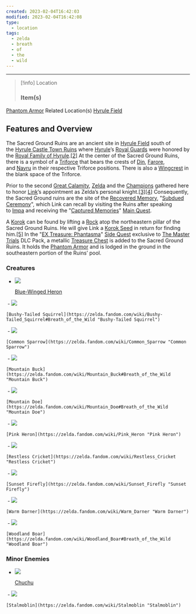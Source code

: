 ```yaml
---
created: 2023-02-04T16:42:03
modified: 2023-02-04T16:42:08
type:
  - location
tags:
  - zelda
  - breath
  - of
  - the
  - wild
---
```

___

> [!info] Location
> ### Item(s)
[Phantom Armor](https://zelda.fandom.com/wiki/Phantom_Armor "Phantom Armor")
Related Location(s)
[Hyrule Field](https://zelda.fandom.com/wiki/Hyrule_Field "Hyrule Field")

## Features and Overview
The Sacred Ground Ruins are an ancient site in [Hyrule Field](https://zelda.fandom.com/wiki/Hyrule_Field#Breath_of_the_Wild "Hyrule Field") south of the [Hyrule Castle Town Ruins](https://zelda.fandom.com/wiki/Hyrule_Castle_Town_Ruins "Hyrule Castle Town Ruins") where [Hyrule](https://zelda.fandom.com/wiki/Hyrule "Hyrule")’s [Royal Guards](https://zelda.fandom.com/wiki/Royal_Guard "Royal Guard") were honored by the [Royal Family of Hyrule](https://zelda.fandom.com/wiki/Royal_Family_of_Hyrule "Royal Family of Hyrule").[[2]](https://zelda.fandom.com/wiki/Sacred_Ground_Ruins?so=search#cite_note-2) At the center of the Sacred Ground Ruins, there is a symbol of a [Triforce](https://zelda.fandom.com/wiki/Triforce "Triforce") that bears the crests of [Din](https://zelda.fandom.com/wiki/Din "Din"), [Farore](https://zelda.fandom.com/wiki/Farore "Farore"), and [Nayru](https://zelda.fandom.com/wiki/Nayru "Nayru") in their respective Triforce positions. There is also a [Wingcrest](https://zelda.fandom.com/wiki/Wingcrest "Wingcrest") in the blank space of the Triforce.

Prior to the second [Great Calamity](https://zelda.fandom.com/wiki/Great_Calamity "Great Calamity"), [Zelda](https://zelda.fandom.com/wiki/Princess_Zelda "Princess Zelda") and the [Champions](https://zelda.fandom.com/wiki/Champion "Champion") gathered here to honor [Link](https://zelda.fandom.com/wiki/Link "Link")’s appointment as Zelda’s personal knight.[[3]](https://zelda.fandom.com/wiki/Sacred_Ground_Ruins?so=search#cite_note-3)[[4]](https://zelda.fandom.com/wiki/Sacred_Ground_Ruins?so=search#cite_note-4) Consequently, the Sacred Ground ruins are the site of the [Recovered Memory](https://zelda.fandom.com/wiki/Recovered_Memory "Recovered Memory"), "[Subdued Ceremony](https://zelda.fandom.com/wiki/Subdued_Ceremony "Subdued Ceremony")", which Link can recall by visiting the Ruins after speaking to [Impa](https://zelda.fandom.com/wiki/Impa "Impa") and receiving the "[Captured Memories](https://zelda.fandom.com/wiki/Captured_Memories "Captured Memories")" [Main Quest](https://zelda.fandom.com/wiki/Main_Quest "Main Quest").

A [Korok](https://zelda.fandom.com/wiki/Korok "Korok") can be found by lifting a [Rock](https://zelda.fandom.com/wiki/Rock "Rock") atop the northeastern pillar of the Sacred Ground Ruins. He will give Link a [Korok Seed](https://zelda.fandom.com/wiki/Korok_Seed "Korok Seed") in return for finding him.[[5]](https://zelda.fandom.com/wiki/Sacred_Ground_Ruins?so=search#cite_note-5) In the "[EX Treasure: Phantasma](https://zelda.fandom.com/wiki/EX_Treasure:_Phantasma "EX Treasure: Phantasma")" [Side Quest](https://zelda.fandom.com/wiki/Side_Quest "Side Quest") exclusive to [The Master Trials](https://zelda.fandom.com/wiki/The_Master_Trials "The Master Trials") DLC Pack, a metallic [Treasure Chest](https://zelda.fandom.com/wiki/Treasure_Chest "Treasure Chest") is added to the Sacred Ground Ruins. It holds the [Phantom Armor](https://zelda.fandom.com/wiki/Phantom_Armor "Phantom Armor") and is lodged in the ground in the southeastern portion of the Ruins’ pool.

### Creatures
-   [![](https://static.wikia.nocookie.net/zelda_gamepedia_en/images/6/6c/BotW_Blue-Winged_Heron_Model.png/revision/latest/scale-to-width-down/120?cb=20160626100452&format=original)](https://static.wikia.nocookie.net/zelda_gamepedia_en/images/6/6c/BotW_Blue-Winged_Heron_Model.png/revision/latest?cb=20160626100452)
    
    [Blue-Winged Heron](https://zelda.fandom.com/wiki/Blue-Winged_Heron "Blue-Winged Heron")
    
 -   [![](https://static.wikia.nocookie.net/zelda_gamepedia_en/images/d/d2/BotW_Bushy-Tailed_Squirrel_Model.png/revision/latest?cb=20170601190747&format=original)](https://static.wikia.nocookie.net/zelda_gamepedia_en/images/d/d2/BotW_Bushy-Tailed_Squirrel_Model.png/revision/latest?cb=20170601190747)
    
    [Bushy-Tailed Squirrel](https://zelda.fandom.com/wiki/Bushy-Tailed_Squirrel#Breath_of_the_Wild "Bushy-Tailed Squirrel")
    
 -   [![](https://static.wikia.nocookie.net/zelda_gamepedia_en/images/0/09/BotW_Common_Sparrow_Model.png/revision/latest?cb=20201102221842&format=original)](https://static.wikia.nocookie.net/zelda_gamepedia_en/images/0/09/BotW_Common_Sparrow_Model.png/revision/latest?cb=20201102221842)
    
    [Common Sparrow](https://zelda.fandom.com/wiki/Common_Sparrow "Common Sparrow")
    
 -   [![](https://static.wikia.nocookie.net/zelda_gamepedia_en/images/b/ba/BotW_Mountain_Buck_Model.png/revision/latest/scale-to-width-down/76?cb=20200803040049&format=original)](https://static.wikia.nocookie.net/zelda_gamepedia_en/images/b/ba/BotW_Mountain_Buck_Model.png/revision/latest?cb=20200803040049)
    
    [Mountain Buck](https://zelda.fandom.com/wiki/Mountain_Buck#Breath_of_the_Wild "Mountain Buck")
    
 -   [![](https://static.wikia.nocookie.net/zelda_gamepedia_en/images/d/db/BotW_Mountain_Doe_Model.png/revision/latest/scale-to-width-down/120?cb=20160626100554&format=original)](https://static.wikia.nocookie.net/zelda_gamepedia_en/images/d/db/BotW_Mountain_Doe_Model.png/revision/latest?cb=20160626100554)
    
    [Mountain Doe](https://zelda.fandom.com/wiki/Mountain_Doe#Breath_of_the_Wild "Mountain Doe")
    
 -   [![](https://static.wikia.nocookie.net/zelda_gamepedia_en/images/e/eb/BotW_Pink_Heron_Model.png/revision/latest/scale-to-width-down/76?cb=20200803041016&format=original)](https://static.wikia.nocookie.net/zelda_gamepedia_en/images/e/eb/BotW_Pink_Heron_Model.png/revision/latest?cb=20200803041016)
    
    [Pink Heron](https://zelda.fandom.com/wiki/Pink_Heron "Pink Heron")
    
 -   [![](https://static.wikia.nocookie.net/zelda_gamepedia_en/images/5/5a/BotW_Restless_Cricket_Model.png/revision/latest/scale-to-width-down/120?cb=20180426023628&format=original)](https://static.wikia.nocookie.net/zelda_gamepedia_en/images/5/5a/BotW_Restless_Cricket_Model.png/revision/latest?cb=20180426023628)
    
    [Restless Cricket](https://zelda.fandom.com/wiki/Restless_Cricket "Restless Cricket")
    
 -   [![](https://static.wikia.nocookie.net/zelda_gamepedia_en/images/a/a9/BotW_Sunset_Firefly_Model.png/revision/latest/scale-to-width-down/120?cb=20220811015939&format=original)](https://static.wikia.nocookie.net/zelda_gamepedia_en/images/a/a9/BotW_Sunset_Firefly_Model.png/revision/latest?cb=20220811015939)
    
    [Sunset Firefly](https://zelda.fandom.com/wiki/Sunset_Firefly "Sunset Firefly")
    
 -   [![](https://static.wikia.nocookie.net/zelda_gamepedia_en/images/4/43/BotW_Warm_Darner_Model.png/revision/latest/scale-to-width-down/120?cb=20220811012740&format=original)](https://static.wikia.nocookie.net/zelda_gamepedia_en/images/4/43/BotW_Warm_Darner_Model.png/revision/latest?cb=20220811012740)
    
    [Warm Darner](https://zelda.fandom.com/wiki/Warm_Darner "Warm Darner")
    
 -   [![](https://static.wikia.nocookie.net/zelda_gamepedia_en/images/8/81/BotW_Woodland_Boar_Model.png/revision/latest/scale-to-width-down/120?cb=20200803043531&format=original)](https://static.wikia.nocookie.net/zelda_gamepedia_en/images/8/81/BotW_Woodland_Boar_Model.png/revision/latest?cb=20200803043531)
    
    [Woodland Boar](https://zelda.fandom.com/wiki/Woodland_Boar#Breath_of_the_Wild "Woodland Boar")
    

### Minor Enemies
-   [![](https://static.wikia.nocookie.net/zelda_gamepedia_en/images/c/c9/BotW_Chuchu_Model_3.png/revision/latest/scale-to-width-down/120?cb=20170725185022&format=original)](https://static.wikia.nocookie.net/zelda_gamepedia_en/images/c/c9/BotW_Chuchu_Model_3.png/revision/latest?cb=20170725185022)
    
    [Chuchu](https://zelda.fandom.com/wiki/Chuchu "Chuchu")
    
 -   [![](https://static.wikia.nocookie.net/zelda_gamepedia_en/images/d/dc/BotW_Stalmoblin_Model.png/revision/latest/scale-to-width-down/102?cb=20170726161503&format=original)](https://static.wikia.nocookie.net/zelda_gamepedia_en/images/d/dc/BotW_Stalmoblin_Model.png/revision/latest?cb=20170726161503)
    
    [Stalmoblin](https://zelda.fandom.com/wiki/Stalmoblin "Stalmoblin")

